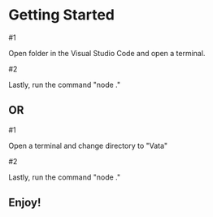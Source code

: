 
# Getting Started

#1

Open folder in the Visual Studio Code and open a terminal.

#2

Lastly, run the command "node ."


## OR

#1

Open a terminal and change directory to "Vata"

#2

Lastly, run the command "node ."
## Enjoy!